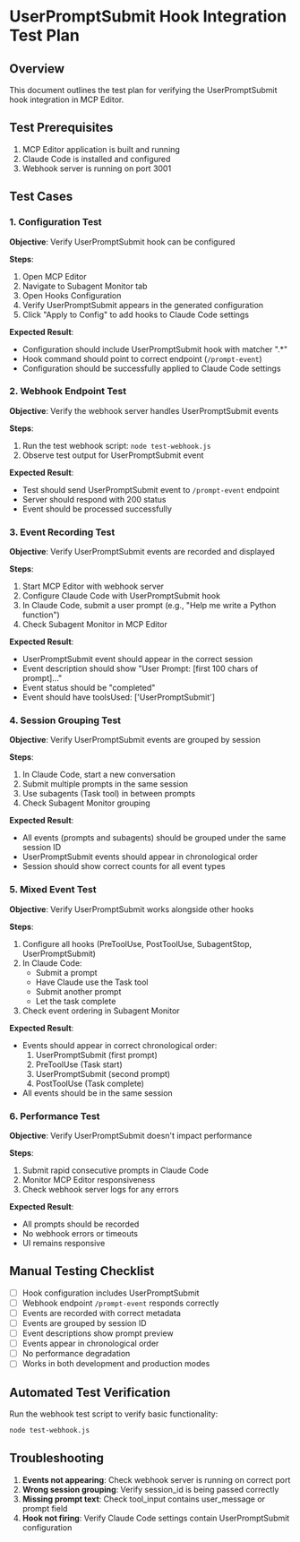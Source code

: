# UserPromptSubmit Hook Integration Test Plan

## Overview
This document outlines the test plan for verifying the UserPromptSubmit hook integration in MCP Editor.

## Test Prerequisites
1. MCP Editor application is built and running
2. Claude Code is installed and configured
3. Webhook server is running on port 3001

## Test Cases

### 1. Configuration Test
**Objective**: Verify UserPromptSubmit hook can be configured

**Steps**:
1. Open MCP Editor
2. Navigate to Subagent Monitor tab
3. Open Hooks Configuration
4. Verify UserPromptSubmit appears in the generated configuration
5. Click "Apply to Config" to add hooks to Claude Code settings

**Expected Result**:
- Configuration should include UserPromptSubmit hook with matcher ".*"
- Hook command should point to correct endpoint (`/prompt-event`)
- Configuration should be successfully applied to Claude Code settings

### 2. Webhook Endpoint Test
**Objective**: Verify the webhook server handles UserPromptSubmit events

**Steps**:
1. Run the test webhook script: `node test-webhook.js`
2. Observe test output for UserPromptSubmit event

**Expected Result**:
- Test should send UserPromptSubmit event to `/prompt-event` endpoint
- Server should respond with 200 status
- Event should be processed successfully

### 3. Event Recording Test
**Objective**: Verify UserPromptSubmit events are recorded and displayed

**Steps**:
1. Start MCP Editor with webhook server
2. Configure Claude Code with UserPromptSubmit hook
3. In Claude Code, submit a user prompt (e.g., "Help me write a Python function")
4. Check Subagent Monitor in MCP Editor

**Expected Result**:
- UserPromptSubmit event should appear in the correct session
- Event description should show "User Prompt: [first 100 chars of prompt]..."
- Event status should be "completed"
- Event should have toolsUsed: ['UserPromptSubmit']

### 4. Session Grouping Test
**Objective**: Verify UserPromptSubmit events are grouped by session

**Steps**:
1. In Claude Code, start a new conversation
2. Submit multiple prompts in the same session
3. Use subagents (Task tool) in between prompts
4. Check Subagent Monitor grouping

**Expected Result**:
- All events (prompts and subagents) should be grouped under the same session ID
- UserPromptSubmit events should appear in chronological order
- Session should show correct counts for all event types

### 5. Mixed Event Test
**Objective**: Verify UserPromptSubmit works alongside other hooks

**Steps**:
1. Configure all hooks (PreToolUse, PostToolUse, SubagentStop, UserPromptSubmit)
2. In Claude Code:
   - Submit a prompt
   - Have Claude use the Task tool
   - Submit another prompt
   - Let the task complete
3. Check event ordering in Subagent Monitor

**Expected Result**:
- Events should appear in correct chronological order:
  1. UserPromptSubmit (first prompt)
  2. PreToolUse (Task start)
  3. UserPromptSubmit (second prompt)
  4. PostToolUse (Task complete)
- All events should be in the same session

### 6. Performance Test
**Objective**: Verify UserPromptSubmit doesn't impact performance

**Steps**:
1. Submit rapid consecutive prompts in Claude Code
2. Monitor MCP Editor responsiveness
3. Check webhook server logs for any errors

**Expected Result**:
- All prompts should be recorded
- No webhook errors or timeouts
- UI remains responsive

## Manual Testing Checklist
- [ ] Hook configuration includes UserPromptSubmit
- [ ] Webhook endpoint `/prompt-event` responds correctly
- [ ] Events are recorded with correct metadata
- [ ] Events are grouped by session ID
- [ ] Event descriptions show prompt preview
- [ ] Events appear in chronological order
- [ ] No performance degradation
- [ ] Works in both development and production modes

## Automated Test Verification
Run the webhook test script to verify basic functionality:
```bash
node test-webhook.js
```

## Troubleshooting
1. **Events not appearing**: Check webhook server is running on correct port
2. **Wrong session grouping**: Verify session_id is being passed correctly
3. **Missing prompt text**: Check tool_input contains user_message or prompt field
4. **Hook not firing**: Verify Claude Code settings contain UserPromptSubmit configuration
